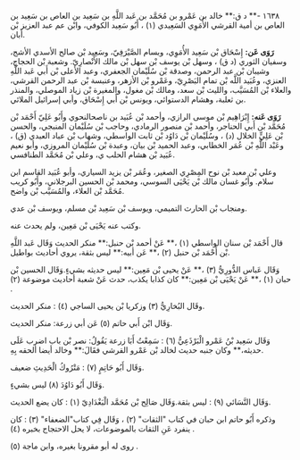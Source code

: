 ١٦٣٨ -** د ق:** خالد بن عَمْرو بن مُحَمَّد بن عَبد اللَّهِ بن سَعِيد بن العاص بن سَعِيد بن العاص بن أمية القرشي الأُمَوِي السَعِيدي (١) ، أَبُو سَعِيد الكوفي، وابْن عم عبد العزيز بْن أبان.

**رَوَى عَن:** إِسْحَاق بْن سَعِيد الأُمَوِي، وبسام الصَّيْرَفِيّ، وسَعِيد بْن صالح الأسدي الأشج، وسفيان الثوري (د ق) ، وسهل بْن يوسف بْن سهل بْن مالك الأَنْصارِيّ. وشعبة بْن الحجاج، وشيبان بْن عبد الرحمن، وصدقة بْن سُلَيْمان الجعفري، وعبد الأعلى بْن أَبي عَبد اللَّهِ العنزي، وعُبَيد اللَّه بْن تمام البَصْرِيّ، وعَمْرو بْن الأزهر، وعنبسة بْن عبد الرحمن القرشي، والعلاء بْن المُسَيَّب، والليث بْن سعد، ومالك بْن مغول، والمغيرة بْن زياد الموصلي، والمنذر بن ثعلبة، وهشام الدستوائي، ويونس بْن أَبي إِسْحَاق، وأبي إسرائيل الملائي.

**رَوَى عَنه:** إِبْرَاهِيم بْن موسى الرازي، وأحمد بْن عُبَيد بن ناصحالنحوي وأَبُو عَلِيّ أَحْمَد بْن مُحَمَّد بْن أَبي الحناجر، وأحمد بْن منصور الرمادي، وحاجب بْن سُلَيْمان المنبجي، والحسن بْن عَلِيٍّ الخلال (د) ، وسُلَيْمان بْن دَاوُد بْن ثابت الواسطي، وشهاب بْن عباد العبدي (ق) ، وعَبْد اللَّهِ بْن عُمَر الخطابي، وعبد الحميد بْن بيان، وعبدة بْن سُلَيْمان المروزي، وأبو نعيم عُبَيد بْن هشام الحلب ي، وعلي بْن مُحَمَّد الطنافسي.

وعلي بْن معبد بْن نوح المِصْرِي الصغير، وعُمَر بْن يزيد السياري، وأبو عُبَيد القاسم ابن سلام. وأَبُو غسان مالك بْن يَحْيَى السوسي، ومحمد بْن الحسين البرجلاني، وأَبُو كريب مُحَمَّد بْن العلاء، والمُسَيَّب بْن واضح.

ومنجاب بْن الحارث التميمي، ويوسف بْن سَعِيد بْن مسلم، ويوسف بْن عدي.

وكتب عنه يَحْيَى بْن مَعِين، ولم يحدث عنه.

قال أَحْمَد بْن سنان الواسطي (١) ،** عَنْ أحمد بْن حنبل:** منكر الحديث وَقَال عَبد اللَّهِ بْن أَحْمَد بْن حنبل (٢) ،** عَن أبيه:** ليس بثقة، يروي أحاديث بواطيل.

وَقَال عَباس الدُّورِيُّ (٣) ،** عَنْ يحيى بْن مَعِين:** ليس حديثه بشيءٍ.وَقَال الحسين بْن حبان (١) ،** عَنْ يَحْيَى بْن مَعِين:** كان كذابا يكذب، حدث عَنْ شعبة أحاديث موضوعة (٢) .

وقَال البُخارِيُّ (٣) وزكريا بْن يحيى الساجي (٤) : منكر الحديث.

وَقَال ابْن أَبي حاتم (٥) عَن أبي زرعة: منكر الحديث.

وَقَال سَعِيد بْنُ عَمْرو الْبَرْذَعِيُّ (٦) : سَمِعْتُ أَبَا زرعة يَقُولُ: نصر بْن باب اضرب عَلَى حديثه،** وكان جنبه حديث لخالد بْن عَمْرو القرشي فقَالَ:** وخالد أيضا ألحقه بِهِ.

وَقَال أَبُو حَاتِمٍ (٧) : مَتْرُوكُ الْحَدِيثِ ضعيف.

وَقَال أَبُو دَاوُدَ (٨) ليس بشيءٍ.

وَقَال النَّسَائي (٩) : ليس بثقة.وَقَال صَالِح بْن مُحَمَّد الْبَغْدَادِيّ (١) : كان يضع الحديث.

وذكره أَبُو حاتم ابن حبان في كتاب "الثقات" (٢) ، وَقَال فِي كتاب"الضعفاء" (٣) : كان ينفرد عَنِ الثقات بالموضوعات، لا يحل الاحتجاج بخبره (٤) .

روى له أبو مقرونا بغيره، وابن ماجة (٥) .